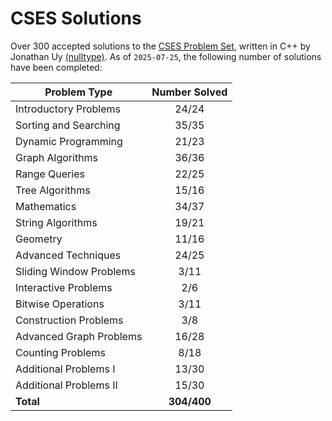 # CSES Solutions

Over 300 accepted solutions to the [CSES Problem Set](https://cses.fi/problemset/), written in C++ by Jonathan Uy [(nulltype)](https://cses.fi/user/22919). As of `2025-07-25`, the following number of solutions have been completed:

| Problem Type            | Number Solved |
|-------------------------|:-------------:|
| Introductory Problems   |     24/24     |
| Sorting and Searching   |     35/35     |
| Dynamic Programming     |     21/23     |
| Graph Algorithms        |     36/36     |
| Range Queries           |     22/25     |
| Tree Algorithms         |     15/16     |
| Mathematics             |     34/37     |
| String Algorithms       |     19/21     |
| Geometry                |     11/16     |
| Advanced Techniques     |     24/25     |
| Sliding Window Problems |      3/11     |
| Interactive Problems    |      2/6      |
| Bitwise Operations      |      3/11     |
| Construction Problems   |      3/8      |
| Advanced Graph Problems |     16/28     |
| Counting Problems       |      8/18     |
| Additional Problems I   |     13/30     |
| Additional Problems II  |     15/30     |
| **Total**               |  **304/400**  |